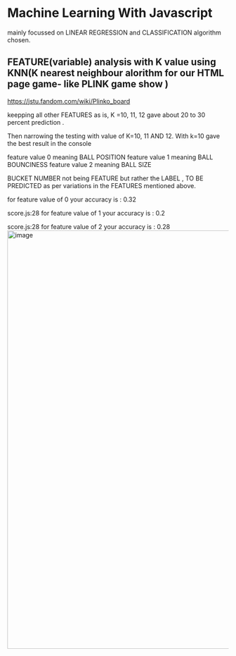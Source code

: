 # Machine Learning With Javascript
mainly focussed on LINEAR REGRESSION and CLASSIFICATION algorithm chosen.

## FEATURE(variable) analysis with K value using KNN(K nearest neighbour alorithm for our HTML page game- like PLINK game show )
https://jstu.fandom.com/wiki/Plinko_board

keepping all other FEATURES as is, K =10, 11, 12 gave about 20 to 30 percent prediction .

Then narrowing the testing with value of K=10, 11 AND 12.
With k=10 gave the best result in the console 

feature value 0 meaning BALL POSITION 
feature value 1 meaning BALL BOUNCINESS 
feature value 2 meaning BALL SIZE

BUCKET NUMBER not being FEATURE but rather the LABEL , TO BE PREDICTED as per variations in the FEATURES mentioned above.

for feature value of  0 your accuracy is :  0.32

score.js:28 for feature value of  1 your accuracy is :  0.2

score.js:28 for feature value of  2 your accuracy is :  0.28
<img width="950" alt="image" src="https://github.com/contactmeroshan/MachineLearningWithJavascript/assets/87830296/666e1c96-e565-4b70-8255-3778419588d0">
